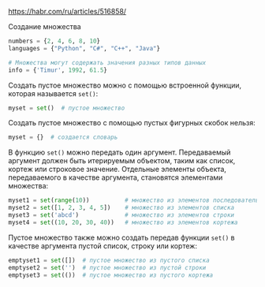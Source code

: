 
https://habr.com/ru/articles/516858/

Создание множества 
```python
numbers = {2, 4, 6, 8, 10} 
languages = {"Python", "C#", "C++", "Java"}

# Множества могут содержать значения разных типов данных
info = {'Timur', 1992, 61.5}

```

Создать пустое множество можно с помощью встроенной функции, которая называется `set()`:
```python
myset = set()  # пустое множество
```

Создать пустое множество с помощью пустых фигурных скобок нельзя:
```python
myset = {}  # создается словарь
```
В функцию `set()` можно передать один аргумент. Передаваемый аргумент должен быть итерируемым объектом, таким как список, кортеж или строковое значение. Отдельные элементы объекта, передаваемого в качестве аргумента, становятся элементами множества:

```python
myset1 = set(range(10))          # множество из элементов последовательности
myset2 = set([1, 2, 3, 4, 5])    # множество из элементов списка
myset3 = set('abcd')             # множество из элементов строки
myset4 = set((10, 20, 30, 40))   # множество из элементов кортежа
```
Пустое множество также можно создать передав функции `set()` в качестве аргумента пустой список, строку или кортеж:
```python
emptyset1 = set([])  # пустое множество из пустого списка
emptyset2 = set('')  # пустое множество из пустой строки
emptyset3 = set(())  # пустое множество из пустого кортежа
```

